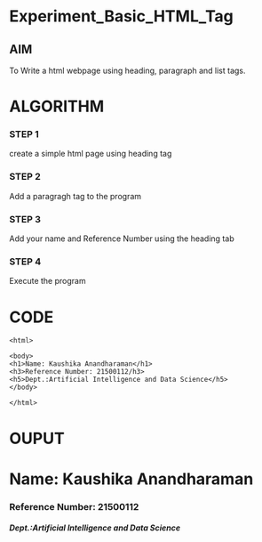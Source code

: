 # Experiment_Basic_HTML_Tag

## AIM
To Write a html webpage using heading, paragraph and list tags.

# ALGORITHM
### STEP 1
create a simple html page using heading tag
### STEP 2
Add a paragragh tag to the program
### STEP 3
Add your name and Reference Number using the heading tab
### STEP 4
Execute the program

# CODE
~~~<!DOCTYPE html>
<html>

<body>
<h1>Name: Kaushika Anandharaman</h1>
<h3>Reference Number: 21500112/h3>
<h5>Dept.:Artificial Intelligence and Data Science</h5>
</body>

</html>
~~~
# OUPUT
<html>
<body>
<h1>Name: Kaushika Anandharaman</h1>
<h3>Reference Number: 21500112</h3>
<h5>Dept.:Artificial Intelligence and Data Science</h5>
</body>
</html>
